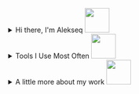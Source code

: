 <details>
<summary>Hi there, I'm Alekseq <img src="https://media.giphy.com/media/WUlplcMpOCEmTGBtBW/giphy.gif" width="50"></summary>
  <hr>
  <p>&nbsp;&nbsp;&nbsp;:globe_with_meridians: Software Engineer at <a href="https://samis.geosamara.ru">Geosamara</a></p>  
  <p>&nbsp;&nbsp;&nbsp;:computer: Researcher/lecturer at <a href="https://ssau.ru/english">Samara University</a></p>  
</details>

<details>
<summary>Tools I Use Most Often <img src="https://media2.giphy.com/media/ZEUODEtQiUZWGg6IHR/giphy.gif" width="50"></summary>
<hr>
  <details>
    <summary>&nbsp;&nbsp;&nbsp;Languages</summary>
    <br>
       <a><img src="https://img.shields.io/badge/c%23-%23239120.svg?style=for-the-badge&logo=c-sharp&logoColor=white"></a>
       <a><img src="https://img.shields.io/badge/python-3670A0?style=for-the-badge&logo=python&logoColor=ffdd54"></a>
       <a><img src="https://img.shields.io/badge/javascript-%23323330.svg?style=for-the-badge&logo=javascript&logoColor=%23F7DF1E"></a>
    <br>
  </details>

  <details>
    <summary>&nbsp;&nbsp;&nbsp;Databases</summary>
    <br>
       <a><img src="https://img.shields.io/badge/Microsoft%20SQL%20Sever-CC2927?style=for-the-badge&logo=microsoft%20sql%20server&logoColor=white"></a>
       <a><img src="https://img.shields.io/badge/postgres-%23316192.svg?style=for-the-badge&logo=postgresql&logoColor=white"></a>
       <a><img src="https://img.shields.io/badge/sqlite-%2307405e.svg?style=for-the-badge&logo=sqlite&logoColor=white"></a>
       <a><img src="https://img.shields.io/badge/MongoDB-%234ea94b.svg?style=for-the-badge&logo=mongodb&logoColor=white"></a>
    <br>
  </details>

  <details>
    <summary>&nbsp;&nbsp;&nbsp;Frameworks and Libraries</summary>
    <br>
        <a><img src="https://img.shields.io/badge/.NET-5C2D91?style=for-the-badge&logo=.net&logoColor=white"></a>
        <a><img src="https://img.shields.io/badge/blazor-%235C2D91.svg?style=for-the-badge&logo=blazor&logoColor=white"></a>
        <a><img src="https://img.shields.io/badge/devexpress-%23FF7200.svg?style=for-the-badge&logo=devexpress&logoColor=white"></a>
        <a><img src="https://img.shields.io/badge/opencv-%23white.svg?style=for-the-badge&logo=opencv&logoColor=white"></a>
        <a><img src="https://img.shields.io/badge/numpy-%23013243.svg?style=for-the-badge&logo=numpy&logoColor=white"></a>
        <a><img src="https://img.shields.io/badge/pandas-%23150458.svg?style=for-the-badge&logo=pandas&logoColor=white"></a>
        <a><img src="https://img.shields.io/badge/scikit--learn-%23F7931E.svg?style=for-the-badge&logo=scikit-learn&logoColor=white"></a>
        <a><img src="https://img.shields.io/badge/TensorFlow-%23FF6F00.svg?style=for-the-badge&logo=TensorFlow&logoColor=white"></a>
    <br>
  </details>
</details>

<details>
<summary>A little more about my work <img src="https://i.giphy.com/media/jNNUsQaAx0myWAXw1h/giphy.webp" width="50"></summary>
<hr> 

&nbsp;&nbsp;&nbsp;[<img src= "https://ssau.ru/favicon.ico" width = 16>  University page](https://ssau.ru/english/staff/335824546-maksimov-aleksei-i/publ)  

  <details>
    <summary>&nbsp;&nbsp;&nbsp;Published journal articles</summary>
     <br>
     <p>&nbsp;&nbsp;&nbsp;&nbsp;&nbsp;&nbsp;<a href="https://www.webofscience.com/wos/author/record/1479245"><img src= "https://access.clarivate.com/favicon.ico" width = 16> Web of Science profile</a></p>
     <p>&nbsp;&nbsp;&nbsp;&nbsp;&nbsp;&nbsp;<a href="https://www.scopus.com/authid/detail.uri?origin=resultslist&authorId=57203680652"><img src= "https://upload.wikimedia.org/wikipedia/commons/c/ce/Scopus_favicon.png" width = 16> Scopus profile</a></p>
     <p>&nbsp;&nbsp;&nbsp;&nbsp;&nbsp;&nbsp;<a href="https://scholar.google.com/citations?user=bU9kmXgAAAAJ&hl=ru"><img src= "https://scholar.google.com/favicon.ico" width = 16> Google Scholar profile</a></p>
     <p>&nbsp;&nbsp;&nbsp;&nbsp;&nbsp;&nbsp;<a href="https://www.elibrary.ru/author_items.asp?authorid=1015349"><img src= "https://www.elibrary.ru/favicon.ico" width = 16> Elibrary profile</a></p>  
  </details>

  <details>
  <summary>&nbsp;&nbsp;&nbsp;A few news articles related to project I've worked on</summary>
    <br>
    <p>&nbsp;&nbsp;&nbsp;&nbsp;&nbsp;&nbsp;:mortar_board: <a href="https://ria.ru/20211215/samarskiy_universitet-1763692476.html">About my thesis</a></p>
    <p>&nbsp;&nbsp;&nbsp;&nbsp;&nbsp;&nbsp;:earth_africa: <a href="https://d-russia.ru/pervoe-mesto-v-nominacii-gosudarstvennoe-i-municipalnoe-upravlenie-kontrolno-nadzornaja-dejatelnost-konkursa-it-proektov-foruma-prof-it-2022-zanjala-samarskaja-oblast.html">About ERS monitoring project I was involved in</a></p>
    <p>&nbsp;&nbsp;&nbsp;&nbsp;&nbsp;&nbsp;:seedling: <a href="https://rg.ru/2020/02/12/reg-pfo/samarskie-uchenye-sozdali-programmu-kotoraia-prognoziruet-urozhaj.html">About agricultural project I was involved   in</a></p>
  </details>
</details>
